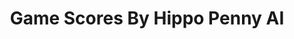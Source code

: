 ---
title: Game Scores By Hippo Penny AI
layout: scoredetail
permalink: /meta-score/after-us
header:
  teaser: /assets/images/after-us.jpg
  video:
    id: wxnzcRg9M3o
    provider: youtube
---